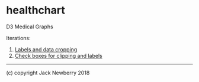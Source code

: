 # healthchart

D3 Medical Graphs

Iterations:
1. <a href="examples/example_03_crop_data_and_show_labels">Labels and data cropping</a>
1. [Check boxes for clipping and labels](examples/example_04_option_checkboxes/index.html)

---

(c) copyright Jack Newberry 2018

